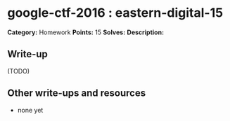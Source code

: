 # google-ctf-2016 : eastern-digital-15

**Category:** Homework
**Points:** 15
**Solves:** 
**Description:**



## Write-up

(TODO)

## Other write-ups and resources

* none yet
